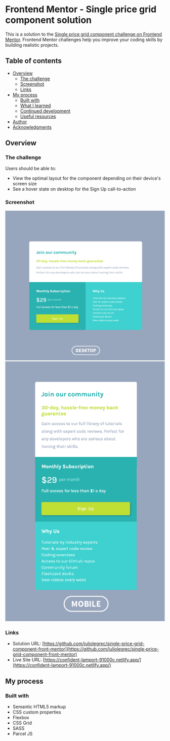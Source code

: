 # Frontend Mentor - Single price grid component solution

This is a solution to the [Single price grid component challenge on Frontend Mentor](https://www.frontendmentor.io/challenges/single-price-grid-component-5ce41129d0ff452fec5abbbc). Frontend Mentor challenges help you improve your coding skills by building realistic projects.

## Table of contents

- [Overview](#overview)
  - [The challenge](#the-challenge)
  - [Screenshot](#screenshot)
  - [Links](#links)
- [My process](#my-process)
  - [Built with](#built-with)
  - [What I learned](#what-i-learned)
  - [Continued development](#continued-development)
  - [Useful resources](#useful-resources)
- [Author](#author)
- [Acknowledgments](#acknowledgments)

## Overview

### The challenge

Users should be able to:

- View the optimal layout for the component depending on their device's screen size
- See a hover state on desktop for the Sign Up call-to-action

### Screenshot

![Desktop View Screenshot](./src/images/screenshot-desktop-mobile-01-01.png)
![Mobile View Screenshot](./src/images/screenshot-desktop-mobile-01-02.png)

### Links

- Solution URL: [https://github.com/juliolegrec/single-price-grid-component-front-mentor](https://github.com/juliolegrec/single-price-grid-component-front-mentor)
- Live Site URL: [https://confident-lamport-91000c.netlify.app/](https://confident-lamport-91000c.netlify.app/)

## My process

### Built with

- Semantic HTML5 markup
- CSS custom properties
- Flexbox
- CSS Grid
- SASS
- Parcel JS
